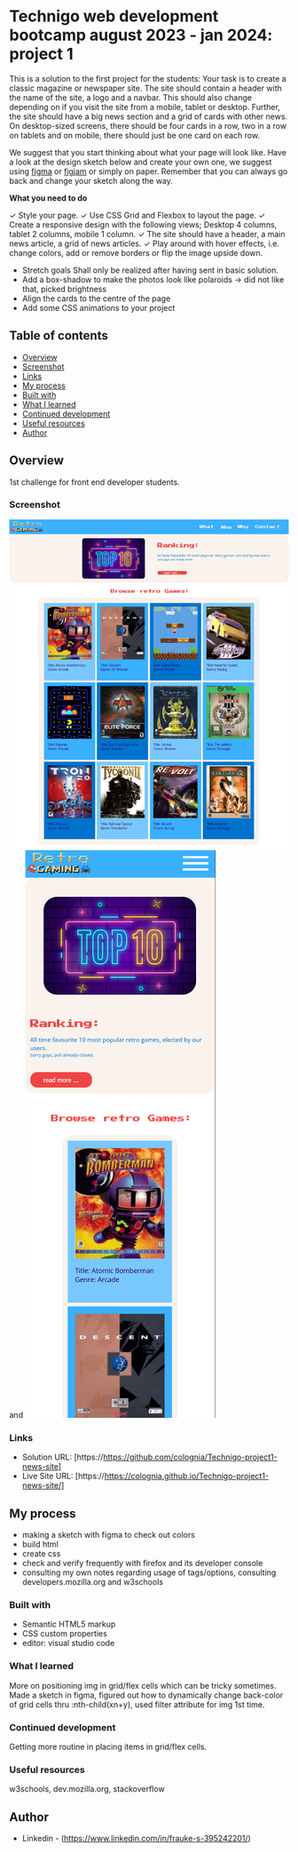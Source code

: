 # Technigo web development bootcamp august 2023 - jan 2024: project 1

This is a solution to the first project for the students:
Your task is to create a classic magazine or newspaper site. The site should contain a header with the name of the site, a logo and a navbar. This should also change depending on if you visit the site from a mobile, tablet or desktop. Further, the site should have a big news section and a grid of cards with other news. On desktop-sized screens, there should be four cards in a row, two in a row on tablets and on mobile, there should just be one card on each row.

We suggest that you start thinking about what your page will look like. Have a look at the design sketch below and create your own one, we suggest using [figma](https://figma.com) or [figjam](https://www.figma.com/figjam/) or simply on paper. Remember that you can always go back and change your sketch along the way.

**What you need to do**

✓ Style your page.
✓ Use CSS Grid and Flexbox to layout the page.
✓ Create a responsive design with the following views; Desktop 4 columns, tablet 2 columns, mobile 1 column.
✓ The site should have a header, a main news article, a grid of news articles.
✓ Play around with hover effects, i.e. change colors, add or remove borders or flip the image upside down.

- Stretch goals
  Shall only be realized after having sent in basic solution.
- Add a box-shadow to make the photos look like polaroids -> did not like that, picked brightness
- Align the cards to the centre of the page
- Add some CSS animations to your project

## Table of contents

  - [Overview](#overview)
  - [Screenshot](#screenshot)
  - [Links](#links)
  - [My process](#my-process)
  - [Built with](#built-with)
  - [What I learned](#what-i-learned)
  - [Continued development](#continued-development)
  - [Useful resources](#useful-resources)
  - [Author](#author)

## Overview

1st challenge for front end developer students.

### Screenshot

![](./pics/screenshots/screenshot_desktop.png) and ![](./pics/screenshots/screenshot_mobile.png)

### Links

- Solution URL: [https://https://github.com/colognia/Technigo-project1-news-site]
- Live Site URL: [https://https://colognia.github.io/Technigo-project1-news-site/]

## My process
- making a sketch with figma to check out colors
- build html
- create css
- check and verify frequently with firefox and its developer console
- consulting my own notes regarding usage of tags/options, consulting developers.mozilla.org and w3schools


### Built with

- Semantic HTML5 markup
- CSS custom properties
- editor: visual studio code

### What I learned

More on positioning img in grid/flex cells which can be tricky sometimes. Made a sketch in figma, figured out how to dynamically change back-color of grid cells thru :nth-child(xn+y), used filter attribute for img 1st time.

### Continued development

Getting more routine in placing items in grid/flex cells.

### Useful resources

w3schools, dev.mozilla.org, stackoverflow

## Author

- Linkedin - (https://www.linkedin.com/in/frauke-s-395242201/)

